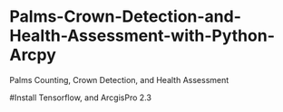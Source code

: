 # Palms-Crown-Detection-and-Health-Assessment-with-Python-Arcpy
Palms Counting, Crown Detection, and Health Assessment


#Install Tensorflow, and ArcgisPro 2.3
